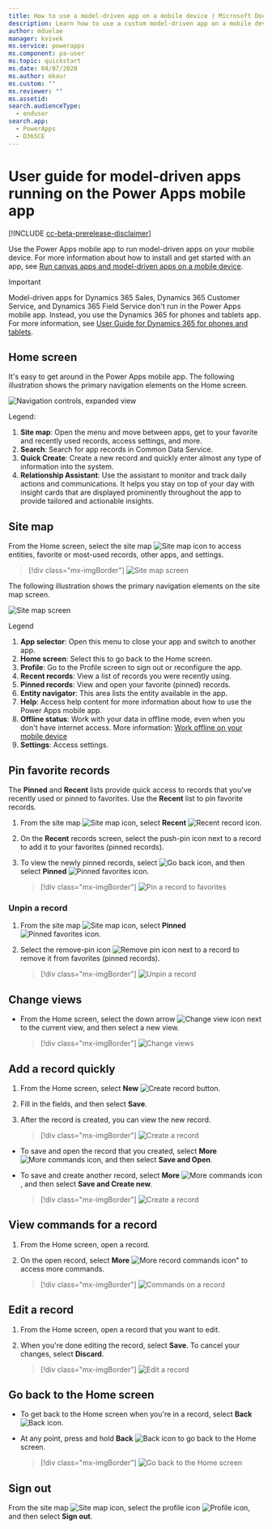 ```yaml
---
title: How to use a model-driven app on a mobile device | Microsoft Docs
description: Learn how to use a custom model-driven app on a mobile device.
author: mduelae
manager: kvivek
ms.service: powerapps
ms.component: pa-user
ms.topic: quickstart
ms.date: 04/07/2020
ms.author: mkaur
ms.custom: ""
ms.reviewer: ""
ms.assetid: 
search.audienceType: 
  - enduser
search.app: 
  - PowerApps
  - D365CE
---
```

# User guide for model-driven apps running on the Power Apps mobile app

[!INCLUDE [cc-beta-prerelease-disclaimer](../includes/cc-beta-prerelease-disclaimer.md)]

Use the Power Apps mobile app to run model-driven apps on your mobile device. For more information about how to install and get started with an app, see [Run canvas apps and model-driven apps on a mobile device](run-canvas-and-model-apps-on-mobile.md).

> [!IMPORTANT]
> Model-driven apps for Dynamics 365 Sales, Dynamics 365 Customer Service, and Dynamics 365 Field Service<!--For sure this list doesn't include Dynamics 365 Marketing, and Dynamics 365 Project Service Automation? That's the list of model-driven apps according to the Dynamics Style Guide.--> don't run in the Power Apps mobile app. Instead, you use the Dynamics 365 for phones and tablets app. For more information, see [User Guide for Dynamics 365 for phones and tablets](https://docs.microsoft.com/dynamics365/mobile-app/dynamics-365-phones-tablets-users-guide).

## Home screen 

It's easy to get around in the Power Apps mobile app. The following illustration shows the primary navigation elements on the Home screen. 

![Navigation controls, expanded view](media/home_screen_iphone.png "Navigation controls, expanded view")

Legend:

1. **Site map**: Open the menu and move between apps, get to your favorite and recently used records, access settings, and more.
2. **Search**: Search for app records in Common Data Service.
3. **Quick Create**: Create a new record and quickly enter almost any type of information into the system.
4. **Relationship Assistant**: Use the assistant to monitor and track daily actions and communications. It helps you stay on top of your day with insight cards that are displayed prominently throughout the app to provide tailored and actionable insights.

## Site map 

From the Home screen, select the site map ![Site map icon](media/pa_mobile_sitemap_icon.png "Site map icon") to access entities, favorite or most-used records, other apps, and settings.

   > [!div class="mx-imgBorder"]
   > ![Site map screen](media/go_to_sitemap_iphone.gif "This image demonstrate how to get to the site map screen")

The following illustration shows the primary navigation elements on the site map screen. 

![Site map screen](media/site_map_iphone.png "Site map screen")

Legend

1. **App selector**: Open this menu to close your app and switch to another app.
2. **Home screen**: Select this to go back to the Home screen.
3. **Profile**: Go to the Profile screen to sign out or reconfigure the app. 
4. **Recent records**: View a list of records you were recently using. 
5. **Pinned records**: View and open your favorite (pinned) records. 
6. **Entity navigator**: This area lists the entity available in the app.
7. **Help**: Access help content for more information about how to use the Power Apps mobile app.
8. **Offline status**: Work with your data in offline mode, even when you don't have internet access. More information: [Work offline on your mobile device](https://docs.microsoft.com/dynamics365/mobile-app/work-in-offline-mode)
9. **Settings**: Access settings.

## Pin favorite records

The **Pinned** and **Recent** lists provide quick access to records that you've recently used or pinned to favorites. Use the **Recent** list to pin favorite records.  

1. From the site map ![Site map icon](media/pa_mobile_sitemap_icon.png "Site map icon"), select **Recent** ![Recent record icon](media/pa_mobile_recent_icon.png "Recent records icon").

2. On the **Recent** records screen, select the push-pin icon next to a record to add it to your favorites (pinned records).

3. To view the newly pinned records, select ![Go back icon](media/mobile_go_back_icon.png "Go back icon"), and then select **Pinned** ![Pinned favorites icon](media/mobile_pinned_favs_icon.png "Pinned favorites icon").

   > [!div class="mx-imgBorder"]
   > ![Pin a record to favorites](media/pin_favs.gif "This image demonstrate how to pin favorite records")

### Unpin a record

1. From the site map ![Site map icon](media/pa_mobile_sitemap_icon.png "Site map icon"), select **Pinned** ![Pinned favorites icon](media/mobile_pinned_favs_icon.png "Pinned favorites icon").

2. Select the remove-pin icon ![Remove pin icon](media/pa_mobile_remove_pin_icon.png "Remove pin icon") next to a record to remove it from favorites (pinned records).

   > [!div class="mx-imgBorder"]
   > ![Unpin a record](media/unpin_favs.gif "This image demonstrate how to unpin a record")

## Change views

- From the Home screen, select the down arrow ![Change view icon](media/mobile_view_selector_icon.png "Change view icon") next to the current view, and then select a new view.

   > [!div class="mx-imgBorder"]
   > ![Change views](media/change_views_iphone.gif "This image demonstrate how to select a differnt view")

## Add a record quickly

1. From the Home screen, select **New** ![Create record button](media/create-record-button.png "Create record button").
2. Fill in the fields, and then select **Save**.
3. After the record is created, you can view the new record. 

   > [!div class="mx-imgBorder"]
   > ![Create a record](media/pamobile_add_record.gif "This image demonstrates how create a new record")

-  To save and open the record that you created, select **More** ![More commands icon](media/pa_mobile_more_commands_icon.png "More commnads icon"), and then select **Save and Open**.

- To save and create another record, select **More** ![More commands icon](media/pa_mobile_more_commands_icon.png "More commands icon"), and then select **Save and Create new**.

   > [!div class="mx-imgBorder"]
   > ![Create a record](media/pa_mobile_save_create_new.gif "This image demonstrates how to save a record and open it or save and create a new record")

## View commands for a record

1. From the Home screen, open a record.
2. On the open record, select **More** ![More record commands icon"](media/access_record_commands_icon.png "More record commands icon") to access more commands.

   > [!div class="mx-imgBorder"]
   > ![Commands on a record](media/pa_mobile_view_record_commands.gif "This image demonstrate how to access more commands on a record")

## Edit a record

1. From the Home screen, open a record that you want to edit. 
2. When you're done editing the record, select **Save**. To cancel your changes, select **Discard**.

   > [!div class="mx-imgBorder"]
   > ![Edit a record](media/save_on_iphone.gif "This image demonstrate how to edit and then save a record")

## Go back to the Home screen

- To get back to the Home screen when you're in a record, select **Back** ![Back icon](media/pa_mobile_back_icon.png "Back icon").
- At any point, press and hold **Back** ![Back icon](media/pa_mobile_back_icon.png "Back icon") to go back to the Home screen. 

   > [!div class="mx-imgBorder"]
   > ![Go back to the Home screen](media/go_back_home.gif "This image demonstrate how to go back to the home screen by pressing and holding the back icon")

## Sign out

From the site map ![Site map icon](media/pa_mobile_sitemap_icon.png "Site map icon"), select the profile icon ![Profile icon](media/profile_icon.png "Site map icon"), and then select **Sign out**.

